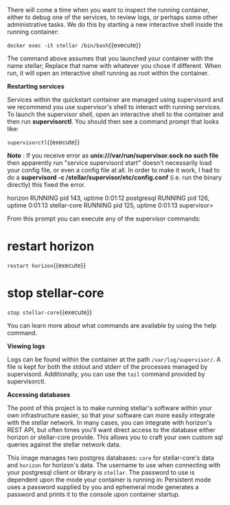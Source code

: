 There will come a time when you want to inspect the running container, either to debug one of the services, to review logs, or perhaps some other administrative tasks. We do this by starting a new interactive shell inside the running container:

`docker exec -it stellar /bin/bash`{{execute}}

The command above assumes that you launched your container with the name stellar; Replace that name with whatever you chose if different. When run, it will open an interactive shell running as root within the container.

**Restarting services**

Services within the quickstart container are managed using supervisord and we recommend you use supervisor's shell to interact with running services. To launch the supervisor shell, open an interactive shell to the container and then run **supervisorctl**. You should then see a command prompt that looks like:

`supervisorctl`{{execute}}

**Note** : If you receive error as **unix:///var/run/supervisor.sock no such file** then apparently run "service supervisord start" doesn't necessarily load your config file, or even a config file at all. In order to make it work, I had to do a **supervisord -c /stellar/supervisor/etc/config.conf** (i.e. run the binary directly) this fixed the error.

horizon                          RUNNING    pid 143, uptime 0:01:12
postgresql                       RUNNING    pid 126, uptime 0:01:13
stellar-core                     RUNNING    pid 125, uptime 0:01:13
supervisor>

From this prompt you can execute any of the supervisor commands:

# restart horizon
`restart horizon`{{execute}}


# stop stellar-core
`stop stellar-core`{{execute}}

You can learn more about what commands are available by using the help command.

**Viewing logs**

Logs can be found within the container at the path `/var/log/supervisor/`. A file is kept for both the stdout and stderr of the processes managed by supervisord. Additionally, you can use the `tail` command provided by supervisorctl.

**Accessing databases**

The point of this project is to make running stellar's software within your own infrastructure easier, so that your software can more easily integrate with the stellar network. In many cases, you can integrate with horizon's REST API, but often times you'll want direct access to the database either horizon or stellar-core provide. This allows you to craft your own custom sql queries against the stellar network data.

This image manages two postgres databases: `core` for stellar-core's data and `horizon` for horizon's data. The username to use when connecting with your postgresql client or library is `stellar`. The password to use is dependent upon the mode your container is running in: Persistent mode uses a password supplied by you and ephemeral mode generates a password and prints it to the console upon container startup.